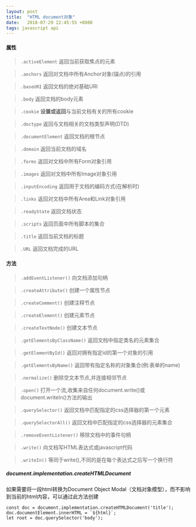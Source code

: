 ```yaml
---
layout: post
title:  "HTML document对象"
date:   2018-07-29 22:45:55 +0800
tags: javascript api
---
```

#### 属性
> ``.activeElement`` 返回当前获取焦点的元素

> ``.anchors`` 返回对文档中所有Anchor对象(锚点)的引用

> ``.baseURI`` 返回文档的绝对基础URI

> ``.body`` 返回文档的body元素

> ``.cookie`` **设置或返回**与当前文档有关的所有cookie

> ``.doctype`` 返回与文档相关的文档类型声明(DTD)

> ``.documentElement`` 返回文档的根节点

> ``.domain`` 返回当前文档的域名

> ``.forms`` 返回对文档中所有Form对象引用

> ``.images`` 返回对文档中所有Image对象引用

> ``.inputEncoding`` 返回用于文档的编码方式(在解析时)

> ``.links`` 返回对文档中所有Area和Link对象引用

> ``.readyState`` 返回文档状态

> ``.scripts`` 返回页面中所有脚本的集合

> ``.title`` 返回当前文档的标题

> ``.URL`` 返回文档完成的URL

#### 方法
> ``.addEventListener()`` 向文档添加句柄

> ``.createAttribute()`` 创建一个属性节点

> ``.createComment()`` 创建注释节点

> ``.createElement()`` 创建元素节点

> ``.createTextNode()`` 创建文本节点

> ``.getElementsByClassName()`` 返回文档中指定类名的元素集合

> ``.getElementById()`` 返回对拥有指定id的第一个对象的引用

> ``.getElementsByName()`` 返回带有指定名称的对象集合(例:表单的name)

> ``.normalize()`` 删除空文本节点,并连接相邻节点

> ``.open()`` 打开一个流,收集来自任何document.write()或document.writeIn()方法的输出

> ``.querySelector()`` 返回文档中匹配指定的css选择器的第一个元素

> ``.querySelectorAll()`` 返回文档中匹配指定的css选择器的元素集合

> ``.removeEventListener()`` 移除文档中的事件句柄

> ``.write()`` 向文档写HTML表达式或javascript代码

> ``.writeIn()`` 等同于write(),不同的是在每个表达式之后写一个换行符


##### document.implementation.createHTMLDocument
如果需要将一段html转换为Document Object Modal（文档对象模型），而不影响到当前的html内容，可以通过此方法创建
```
const doc = document.implementation.createHTMLDocument('title');
doc.documentElement.innerHTML = `${html}`;
let root = doc.querySelector('body');
```